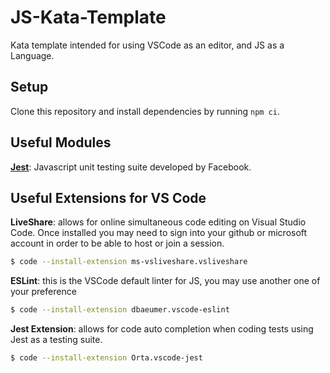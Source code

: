 # JS-Kata-Template

Kata template intended for using VSCode as an editor, and JS as a Language.

## Setup

Clone this repository and install dependencies by running `npm ci`.

## Useful Modules

**[Jest](https://jestjs.io/)**: Javascript unit testing suite developed by Facebook.

## Useful Extensions for VS Code

**LiveShare**: allows for online simultaneous code editing on Visual Studio Code.
Once installed you may need to sign into your github or microsoft account in order to be able to host or join a session.

```bash
$ code --install-extension ms-vsliveshare.vsliveshare
```

**ESLint**: this is the VSCode default linter for JS, you may use another one of your preference

```bash
$ code --install-extension dbaeumer.vscode-eslint
```

**Jest Extension**: allows for code auto completion when coding tests using Jest as a testing suite.

```bash
$ code --install-extension Orta.vscode-jest
```

